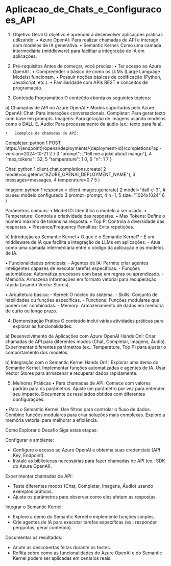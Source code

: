 # Aplicacao_de_Chats_e_Configuracoes_API

1. Objetivo Geral
O objetivo é aprender a desenvolver aplicações práticas utilizando:
    •	Azure OpenAI: Para realizar chamadas de API e interagir com modelos de IA generativa.
    •	Semantic Kernel: Como uma camada intermediária (middleware) para facilitar a integração de IA em aplicações.

2. Pré-requisitos
Antes de começar, você precisa:
    •	Ter acesso ao Azure OpenAI .
    •	Compreender o básico de como os LLMs (Large Language Models) funcionam.
    •	Possuir noções básicas de codificação (Python, JavaScript, etc.).
    •	Familiaridade com APIs REST e conceitos de programação.

3. Conteúdo Programático
O conteúdo aborda os seguintes tópicos:

a) Chamadas de API no Azure OpenAI
    •	Modos suportados pelo Azure OpenAI:
Chat: Para interações conversacionais.
Completar: Para gerar texto com base em prompts.
Imagens: Para geração de imagens usando modelos como o DALL-E.
Áudio: Para processamento de áudio (ex.: texto para fala).

    •	Exemplos de chamadas de API:

Completar:
python
1	POST https://{endpoint}/openai/deployments/{deployment-id}/completions?api-version=2024-10-21
2	}
3	   "prompt": ["tell me a joke about mango"],
4	   "max_tokens": 32,
5	   "temperature": 1.0,
6	   "n": 1
7	}

Chat:
python
1	client.chat.completions.create(
2	    model=os.getenv("AZURE_OPENAI_DEPLOYMENT_NAME"),
3	    messages=messages,
4	    temperature=0.7
5	)

Imagem:
python
1	response = client.images.generate(
2	    model="dall-e-3",  # ou seu modelo configurado
3	    prompt=prompt,
4	    n=1,
5	    size="1024x1024"
6	)

Parâmetros comuns:
    •	Model ID: Identifica o modelo a ser usado.
    •	Temperature: Controla a criatividade das respostas.
    •	Max Tokens: Define o número máximo de tokens na resposta.
    •	Top P: Controla a diversidade das respostas.
    •	Presence/Frequency Penalties: Evita repetições.

b) Introdução ao Semantic Kernel
  •	O que é o Semantic Kernel?
      -	É um middleware de IA que facilita a integração de LLMs em aplicações.
      -	Atua como uma camada intermediária entre o código da aplicação e os modelos de IA.
      
  •	Funcionalidades principais:
      -	Agentes de IA: Permite criar agentes inteligentes capazes de executar tarefas específicas.
      -	Funções automáticas: Automatiza processos com base em regras ou aprendizado.
      - Memória: Armazena informações em formato vetorial para recuperação rápida (usando Vector Stores).
      
  •	Arquitetura básica:
      - Kernel: O núcleo do sistema.
      - Skills: Conjunto de habilidades ou funções específicas.
      - Functions: Funções modulares que podem ser combinadas.
      - Memory: Armazenamento de dados em memória de curto ou longo prazo.

4. Demonstração Prática
O conteúdo inclui várias atividades práticas para explorar as funcionalidades:

a) Desenvolvimento de Aplicações com Azure OpenAI
Hands On!:
Criar chamadas de API para diferentes modos (Chat, Completar, Imagens, Áudio).
Experimentar diferentes parâmetros (ex.: Temperature, Top P) para ajustar o comportamento dos modelos.

b) Integração com o Semantic Kernel
Hands On! :
Explorar uma demo do Semantic Kernel.
Implementar funções automatizadas e agentes de IA.
Usar Vector Stores para armazenar e recuperar dados rapidamente.

5. Melhores Práticas
•	Para chamadas de API:
Comece com valores padrão para os parâmetros.
Ajuste um parâmetro por vez para entender seu impacto.
Documente os resultados obtidos com diferentes configurações.

•	Para o Semantic Kernel:
Use filtros para controlar o fluxo de dados.
Combine funções modulares para criar soluções mais complexas.
Explore a memória vetorial para melhorar a eficiência.

Como Explorar o Desafio
Siga estas etapas:

Configurar o ambiente:
- Configure o acesso ao Azure OpenAI e obtenha suas credenciais (API Key, Endpoint).
- Instale as bibliotecas necessárias para fazer chamadas de API (ex.: SDK do Azure OpenAI).

Experimentar chamadas de API:
- Teste diferentes modos (Chat, Completar, Imagens, Áudio) usando exemplos práticos.
- Ajuste os parâmetros para observar como eles afetam as respostas.

Integrar o Semantic Kernel:
- Explore a demo do Semantic Kernel e implemente funções simples.
- Crie agentes de IA para executar tarefas específicas (ex.: responder perguntas, gerar conteúdo).

Documentar os resultados:
- Anote as descobertas feitas durante os testes.
- Reflita sobre como as funcionalidades do Azure OpenAI e do Semantic Kernel podem ser aplicadas em cenários reais.
